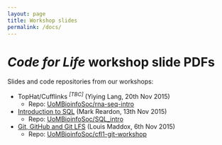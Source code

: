 ```yaml
---
layout: page
title: Workshop slides
permalink: /docs/
---
```


# _Code for Life_ workshop slide PDFs

Slides and code repositories from our workshops:

* TopHat/Cufflinks <sup>_[TBC]_</sup> (Yiying Lang, 20th Nov 2015) 
  * Repo: [UoMBioinfoSoc/rna-seq-intro](https://github.com/UoMBioinfoSoc/rna-seq-intro)
* [Introduction to SQL](sql-intro.pdf) (Mark Reardon, 13th Nov 2015)
  * Repo: [UoMBioinfoSoc/SQL_intro](https://github.com/UoMBioinfoSoc/SQL_intro)
* [Git, GitHub and Git LFS](cfl1-git-workshop.pdf) (Louis Maddox, 6th Nov 2015)
  * Repo: [UoMBioinfoSoc/cfl1-git-workshop](https://github.com/UoMBioinfoSoc/cfl1-git-workshop)
